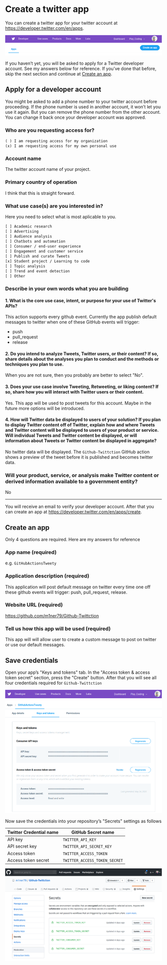 # Create a twitter app

You can create a twitter app for your twitter account at https://developer.twitter.com/en/apps.

[![](create_an_app.png)](https://developer.twitter.com/en/apps)

If you haven’t yet, you will be asked to apply for a Twitter developer account. See my answers below for reference. If you’ve done that before, skip the next section and continue at [Create an app](#create-an-app).

## Apply for a developer account

You might be asked to add a phone number to your twitter account before proceeding. If the phone number is used in another account, it won’t let you use it again. But you can remove the phone number from the other account. You can change it back once your developer account was approved.

### Who are you requesting access for?

    ( ) I am requesting access for my organization
    (x) I am requesting access for my own personal use

### Account name

The twitter account name of your project.

### Primary country of operation

I think that this is straight forward.

### What use case(s) are you interested in?

Here you need to select what is most aplicable to you.

    [ ] Academic research
    [ ] Advertising
    [ ] Audience analysis
    [ ] Chatbots and automation
    [ ] Consumer / end-user experience
    [ ] Engagement and customer service
    [ ] Publish and curate Tweets
    [x] Student project / Learning to code
    [ ] Topic analysis
    [ ] Trend and event detection
    [ ] Other

### Describe in your own words what you are building

#### 1. What is the core use case, intent, or purpose for your use of Twitter's APIs?

This action supports every github event. Currently the app publish default messages to twitter when one of these GitHub events will trigger: 
* push
* pull_request
* release

#### 2. Do you intend to analyze Tweets, Twitter users, or their content? If so, share details about the analyses you plan to conduct and the methods or techniques you plan to use.

When you are not sure, then you probably are better to select "No".

#### 3. Does your use case involve Tweeting, Retweeting, or liking content? If so, share how you will interact with Twitter users or their content.

Yes. This app will be used to post tweets for this account. Maybe in the future more options will be introduced.

#### 4. How will Twitter data be displayed to users of your solution? If you plan to display Twitter content off of Twitter, explain how and where Tweets and Twitter content will be displayed to users of your product or service. Will individual Tweets and Twitter content be displayed, or will information about Tweets or Twitter content be displayed in aggregate?

No twitter data will be displayed. The `Github-Twittction` GitHub action shows a preview of the tweet before it is published and becomes twitter data.

### Will your product, service, or analysis make Twitter content or derived information available to a government entity?

No

---

You will receive an email to verify your developer account. After that you can create an app at https://developer.twitter.com/en/apps/create.

## Create an app

Only 4 questions are required. Here are my answers for reference

### App name (required)

 e.g. `GitHubActionsTweety`

### Application description (required)

This application will post default message on twitter every time one off these github events will trigger: push, pull_request, release.

### Website URL (required)

https://github.com/m1ner79/Github-Twittction

### Tell us how this app will be used (required)

This app will will allow user to create a custom message to post on twitter or use our default messages.

## Save credentials

Open your app’s "Keys and tokens" tab. In the "Access token & access token secret" section, press the "Create" button. After that you will see all four credentials required for `Github-Twittction`

![](keys_and_tokens.png)

Now save the credentials into your repository’s "Secrets" settings as follows

| Twitter Credential name | GitHub Secret name            |
| ----------------------- | ----------------------------- |
| API key                 | `TWITTER_API_KEY`             |
| API secret key          | `TWITTER_API_SECRET_KEY`      |
| Access token            | `TWITTER_ACCESS_TOKEN`        |
| Access token secret     | `TWITTER_ACCESS_TOKEN_SECRET` |

![](github_secrets.png)